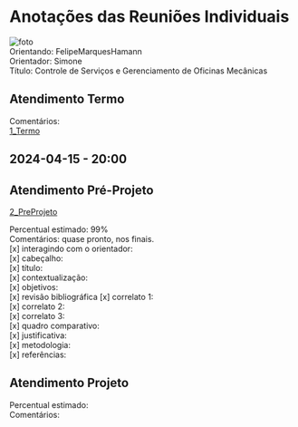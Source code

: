 # Anotações das Reuniões Individuais  

![foto](foto.png "foto")  
Orientando: FelipeMarquesHamann  
Orientador: Simone  
Título: Controle de Serviços e Gerenciamento de Oficinas Mecânicas  

## Atendimento Termo  

Comentários:  
[1_Termo](1_Termo.pdf "1_Termo")  

## 2024-04-15 - 20:00

## Atendimento Pré-Projeto  

[2_PreProjeto](2_PreProjeto.docx "2_PreProjeto")  

Percentual estimado: 99%  
Comentários: quase pronto, nos finais.  
[x] interagindo com o orientador:  
[x] cabeçalho:  
[x] título:  
[x] contextualização:  
[x] objetivos:  
[x] revisão bibliográfica
[x] correlato 1:  
[x] correlato 2:  
[x] correlato 3:  
[x] quadro comparativo:  
[x] justificativa:  
[x] metodologia:  
[x] referências:  

## Atendimento Projeto  

Percentual estimado:  
Comentários:  
